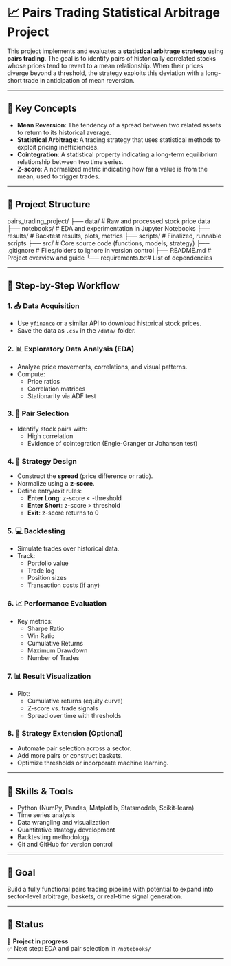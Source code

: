 # 📈 Pairs Trading Statistical Arbitrage Project

This project implements and evaluates a **statistical arbitrage strategy** using **pairs trading**. The goal is to identify pairs of historically correlated stocks whose prices tend to revert to a mean relationship. When their prices diverge beyond a threshold, the strategy exploits this deviation with a long-short trade in anticipation of mean reversion.

---

## 🧠 Key Concepts

- **Mean Reversion**: The tendency of a spread between two related assets to return to its historical average.
- **Statistical Arbitrage**: A trading strategy that uses statistical methods to exploit pricing inefficiencies.
- **Cointegration**: A statistical property indicating a long-term equilibrium relationship between two time series.
- **Z-score**: A normalized metric indicating how far a value is from the mean, used to trigger trades.

---

## 🧱 Project Structure

pairs_trading_project/
├── data/ # Raw and processed stock price data
├── notebooks/ # EDA and experimentation in Jupyter Notebooks
├── results/ # Backtest results, plots, metrics
├── scripts/ # Finalized, runnable scripts
├── src/ # Core source code (functions, models, strategy)
├── .gitignore # Files/folders to ignore in version control
├── README.md # Project overview and guide
└── requirements.txt# List of dependencies

---

## 🚶 Step-by-Step Workflow

### 1. 📥 Data Acquisition
- Use `yfinance` or a similar API to download historical stock prices.
- Save the data as `.csv` in the `/data/` folder.

### 2. 📊 Exploratory Data Analysis (EDA)
- Analyze price movements, correlations, and visual patterns.
- Compute:
  - Price ratios
  - Correlation matrices
  - Stationarity via ADF test

### 3. 🔗 Pair Selection
- Identify stock pairs with:
  - High correlation
  - Evidence of cointegration (Engle-Granger or Johansen test)

### 4. 📐 Strategy Design
- Construct the **spread** (price difference or ratio).
- Normalize using a **z-score**.
- Define entry/exit rules:
  - **Enter Long**: z-score < -threshold
  - **Enter Short**: z-score > threshold
  - **Exit**: z-score returns to 0

### 5. 💻 Backtesting
- Simulate trades over historical data.
- Track:
  - Portfolio value
  - Trade log
  - Position sizes
  - Transaction costs (if any)

### 6. 📈 Performance Evaluation
- Key metrics:
  - Sharpe Ratio
  - Win Ratio
  - Cumulative Returns
  - Maximum Drawdown
  - Number of Trades

### 7. 📊 Result Visualization
- Plot:
  - Cumulative returns (equity curve)
  - Z-score vs. trade signals
  - Spread over time with thresholds

### 8. 🔁 Strategy Extension (Optional)
- Automate pair selection across a sector.
- Add more pairs or construct baskets.
- Optimize thresholds or incorporate machine learning.

---

## 🧠 Skills & Tools

- Python (NumPy, Pandas, Matplotlib, Statsmodels, Scikit-learn)
- Time series analysis
- Data wrangling and visualization
- Quantitative strategy development
- Backtesting methodology
- Git and GitHub for version control

---

## 🚀 Goal

Build a fully functional pairs trading pipeline with potential to expand into sector-level arbitrage, baskets, or real-time signal generation.

---

## 📌 Status

🚧 **Project in progress**  
✅ Next step: EDA and pair selection in `/notebooks/`

---
